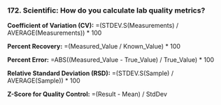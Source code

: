 ### 172. **Scientific: How do you calculate lab quality metrics?**

**Coefficient of Variation (CV):**
=(STDEV.S(Measurements) / AVERAGE(Measurements)) * 100

**Percent Recovery:**
=(Measured_Value / Known_Value) * 100

**Percent Error:**
=ABS((Measured_Value - True_Value) / True_Value) * 100

**Relative Standard Deviation (RSD):**
=(STDEV.S(Sample) / AVERAGE(Sample)) * 100

**Z-Score for Quality Control:**
=(Result - Mean) / StdDev
